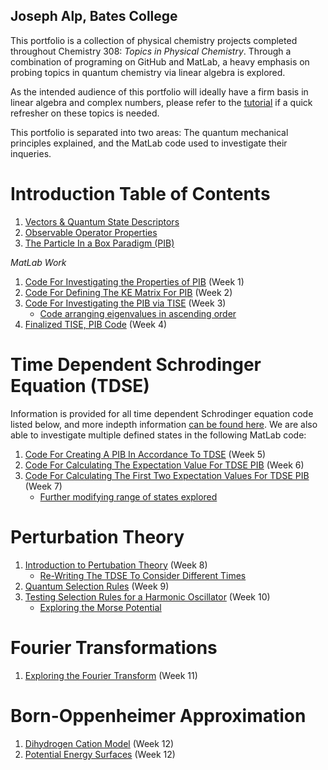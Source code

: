## Joseph Alp, Bates College

This portfolio is a collection of physical chemistry projects completed throughout Chemistry 308: *Topics in Physical Chemistry*. Through a combination of programing on GitHub and MatLab, a heavy emphasis on probing topics in quantum chemistry via linear algebra is explored.

As the intended audience of this portfolio will ideally have a firm basis in linear algebra and complex numbers, please refer to the [tutorial](/Linear_Algebra_Basics.md) if a quick refresher on these topics is needed.  

This portfolio is separated into two areas: The quantum mechanical principles explained, and the MatLab code used to investigate their inqueries. 

# Introduction Table of Contents

1. [Vectors & Quantum State Descriptors](/Master1.md)
1. [Observable Operator Properties](/Master2.md)
1. [The Particle In a Box Paradigm (PIB)](/Master3.md)

*MatLab Work*

1. [Code For Investigating the Properties of PIB](/MLW1.md) (Week 1)
1. [Code For Defining The KE Matrix For PIB](/MLW2.md) (Week 2) 
1. [Code For Investigating the PIB via TISE](/MLW3a.md) (Week 3)
    *   [Code arranging eigenvalues in ascending order](/MLW3b.md)
1. [Finalized TISE, PIB Code](/MLW4.md) (Week 4)

# Time Dependent Schrodinger Equation (TDSE)
  Information is provided for all time dependent Schrodinger equation code listed below, and more indepth information [can be found here](/MasterTDSE.md). 
  We are also able to investigate multiple defined states in the following MatLab code: 
1. [Code For Creating A PIB In Accordance To TDSE](/MLW5.md) (Week 5)
1. [Code For Calculating The Expectation Value For TDSE PIB](/MLW6.md) (Week 6)
1. [Code For Calculating The First Two Expectation Values For TDSE PIB](/MLW6a.md) (Week 7) 
    *    [Further modifying range of states explored](/MLW6c.md) 
    
# Perturbation Theory 
1. [Introduction to Pertubation Theory](/IntroPerturbation.md) (Week 8) 
    *    [Re-Writing The TDSE To Consider Different Times](/MLW8.md) 
1. [Quantum Selection Rules](/Selection_Rules.md) (Week 9)
1. [Testing Selection Rules for a Harmonic Oscillator](/HO.md) (Week 10)
    *    [Exploring the Morse Potential](/MorsePotential.md) 

# Fourier Transformations
1. [Exploring the Fourier Transform](/Fourier.md) (Week 11) 

# Born-Oppenheimer Approximation
1. [Dihydrogen Cation Model](/BO.md) (Week 12)
1. [Potential Energy Surfaces](/PES.md)  (Week 12) 
